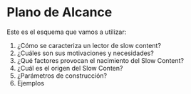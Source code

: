 # Plano de Alcance

Este es el esquema que vamos a utilizar: 

1. ¿Cómo se caracteriza un lector de slow content?
2. ¿Cuáles son sus motivaciones y necesidades?
3. ¿Qué factores provocan el nacimiento del Slow Content?
4. ¿Cuál es el origen del Slow Conten?
5. ¿Parámetros de construcción?
6. Ejemplos 